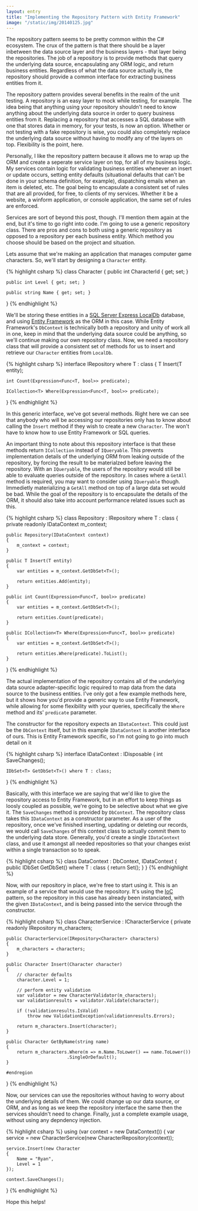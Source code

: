 ```yaml
---
layout: entry
title: "Implementing the Repository Pattern with Entity Framework"
image: "/static/img/20140125.jpg"
---
```

The repository pattern seems to be pretty common within the C# ecosystem. The crux of the pattern is that there should be a layer inbetween the data source layer and the business layers - that layer being the repositories. The job of a repository is to provide methods that query the underlying data source, encapsulating any ORM logic, and return business entities. Regardless of what the data source actually is, the repository should provide a common interface for extracting business entities from it.

The repository pattern provides several benefits in the realm of the unit testing. A repository is an easy layer to mock while testing, for example. The idea being that anything using your repository shouldn't need to know anything about the underlying data source in order to query business entities from it. Replacing a repository that accesses a SQL database with one that stores data in memory, for your tests, is now an option. Whether or not testing with a fake repository is wise, you could also completely replace the underlying data source without having to modify any of the layers on top. Flexibility is the point, here.

Personally, I like the repository pattern because it allows me to wrap up the ORM and create a seperate service layer on top, for all of my business logic. My services contain logic for validating business entities whenever an insert or update occurs, setting entity defaults (situational defaults that can't be done in your schema definition, for example), dispatching emails when an item is deleted, etc. The goal being to encapsulate a consistent set of rules that are all provided, for free, to clients of my services. Whether it be a website, a winform application, or console application, the same set of rules are enforced.

Services are sort of beyond this post, though. I'll mention them again at the end, but it's time to go right into code. I'm going to use a generic repository class. There are pros and cons to both using a generic repository as opposed to a repository per each business entity. Which method you choose should be based on the project and situation.

Lets assume that we're making an application that manages computer game characters. So, we'll start by designing a `Character` entity.

{% highlight csharp %}
class Character
{
    public int CharacterId { get; set; }

    public int Level { get; set; }

    public string Name { get; set; }
}
{% endhighlight %}

We'll be storing these entities in a [SQL Server Express LocalDb](http://technet.microsoft.com/en-us/library/hh510202.aspx) database, and using [Entity Framework](http://entityframework.codeplex.com/) as the ORM in this case. While Entity Framework's `DbContext` is technically both a repository and unity of work all in one, keep in mind that the underlying data source could be anything, so we'll continue making our own repository class. Now, we need a repository class that will provide a consistent set of methods for us to insert and retrieve our `Character` entities from `LocalDb`.

{% highlight csharp %}
interface IRepository<T> where T : class
{
    T Insert(T entity);

    int Count(Expression<Func<T, bool>> predicate);

    ICollection<T> Where(Expression<Func<T, bool>> predicate);
}
{% endhighlight %}

In this generic interface, we've got several methods. Right here we can see that anybody who will be accessing our repositories only has to know about calling the `Insert` method if they wish to create a new `Character`. The won't have to know how to use Entity Framework or SQL queries.

An important thing to note about this repository interface is that these methods return `ICollection` instead of `IQueryable`. This prevents implementation details of the underlying ORM from leaking outside of the repository, by forcing the result to be materialzed before leaving the repository. With an `IQueryable`, the users of the repository would still be able to evaluate queries outside of the repository. In cases where a `GetAll` method is required, you may want to consider using `IQueryable` though. Immedietly materializing a `GetAll` method on top of a large data set would be bad. While the goal of the repository is to encapsulate the details of the ORM, it should also take into account performance related issues such as this.

{% highlight csharp %}
class Repository<T> : IRepository<T> where T : class
{
    private readonly IDataContext m_context;

    public Repository(IDataContext context)
    {
        m_context = context;
    }

    public T Insert(T entity)
    {
        var entities = m_context.GetDbSet<T>();

        return entities.Add(entity);
    }

    public int Count(Expression<Func<T, bool>> predicate)
    {
        var entities = m_context.GetDbSet<T>();

        return entities.Count(predicate);
    }

    public ICollection<T> Where(Expression<Func<T, bool>> predicate)
    {
        var entities = m_context.GetDbSet<T>();

        return entities.Where(predicate).ToList();
    }
}
{% endhighlight %}

The actual implementation of the repository contains all of the underlying data source adapter-specific logic required to map data from the data source to the business entities. I've only got a few example methods here, but it shows how you'd provide a generic way to use Entity Framework, while allowing for some flexibility with your queries, specifically the `Where` method and its' `predicate` parameter.

The constructor for the repository expects an `IDataContext`. This could just be the `DbContext` itself, but in this example `IDataContext` is another interface of ours. This is Entity Framework specific, so I'm not going to go into much detail on it

{% highlight csharp %}
interface IDataContext : IDisposable
{
    int SaveChanges();

    IDbSet<T> GetDbSet<T>() where T : class;
}
{% endhighlight %}

Basically, with this interface we are saying that we'd like to give the repository access to Entity Framework, but in an effort to keep things as loosly coupled as possible, we're going to be selective about what we give it. The `SaveChanges` method is provided by `DbContext`. The repository class takes this `IDataContext` as a constructor parameter. As a user of the repository, once we've finished inserting, updating or deleting our records, we would call `SaveChanges` of this context class to actually commit them to the underlying data store. Generally, you'd create a single `IDataContext` class, and use it amongst all needed repositories so that your changes exist within a single transaction so to speak.

{% highlight csharp %}
class DataContext : DbContext, IDataContext
{
    public IDbSet<T> GetDbSet<T>() where T : class
    {
        return Set<T>();
    }
}
{% endhighlight %}

Now, with our repository in place, we're free to start using it. This is an example of a service that would use the repository. It's using the [IoC](http://en.wikipedia.org/wiki/Inversion_of_control) pattern, so the repository in this case has already been instanciated, with the given `IDataContext`, and is being passed into the service through the constructor.

{% highlight csharp %}
class CharacterService : ICharacterService
{
    private readonly IRepository<Character> m_characters;

    public CharacterService(IRepository<Character> characters)
    {
        m_characters = characters;
    }

    public Character Insert(Character character)
    {
        // character defaults
        character.Level = 1;

        // perform entity validation
        var validator = new CharacterValidator(m_characters);
        var validationresults = validator.Validate(character);

        if (!validationresults.IsValid)
            throw new ValidationException(validationresults.Errors);

        return m_characters.Insert(character);
    }

    public Character GetByName(string name)
    {
        return m_characters.Where(m => m.Name.ToLower() == name.ToLower())
                           .SingleOrDefault();
    }

    #endregion
}
{% endhighlight %}

Now, our services can use the repositories without having to worry about the underlying details of them. We could change up our data source, or ORM, and as long as we keep the repository interface the same then the services shouldn't need to change. Finally, just a complete example usage, without using any depndency injection.

{% highlight csharp %}
using (var context = new DataContext())
{
    var service = new CharacterService(new CharacterRepository(context));

    service.Insert(new Character
    {
        Name = "Ryan",
        Level = 1
    });

    context.SaveChanges();
}
{% endhighlight %}

Hope this helps!
